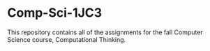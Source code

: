 # Comp-Sci-1JC3
This repository contains all of the assignments for the fall Computer Science course, Computational Thinking.
